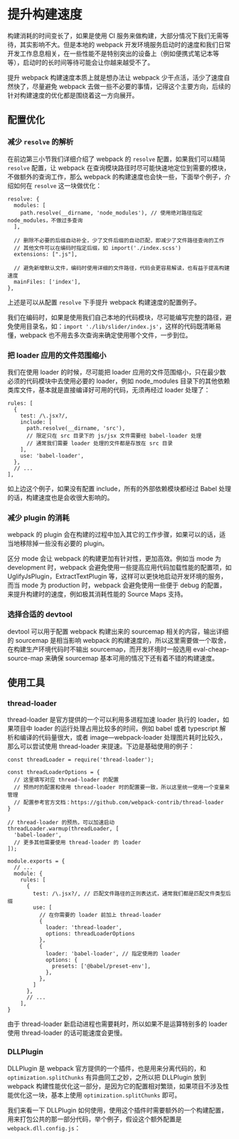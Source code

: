 # 提升构建速度

构建消耗的时间变长了，如果是使用 CI 服务来做构建，大部分情况下我们无需等待，其实影响不大。但是本地的 webpack 开发环境服务启动时的速度和我们日常开发工作息息相关，在一些性能不是特别突出的设备上（例如便携式笔记本等等），启动时的长时间等待可能会让你越来越受不了。

提升 webpack 构建速度本质上就是想办法让 webpack 少干点活，活少了速度自然快了，尽量避免 webpack 去做一些不必要的事情，记得这个主要方向，后续的针对构建速度的优化都是围绕着这一方向展开。

## 配置优化

### 减少 `resolve` 的解析

在前边第三小节我们详细介绍了 webpack 的 `resolve` 配置，如果我们可以精简 `resolve` 配置，让 webpack 在查询模块路径时尽可能快速地定位到需要的模块，不做额外的查询工作，那么 webpack 的构建速度也会快一些，下面举个例子，介绍如何在 `resolve` 这一块做优化：
```
resolve: {
  modules: [
    path.resolve(__dirname, 'node_modules'), // 使用绝对路径指定 node_modules，不做过多查询
  ],

  // 删除不必要的后缀自动补全，少了文件后缀的自动匹配，即减少了文件路径查询的工作
  // 其他文件可以在编码时指定后缀，如 import('./index.scss')
  extensions: [".js"], 

  // 避免新增默认文件，编码时使用详细的文件路径，代码会更容易解读，也有益于提高构建速度
  mainFiles: ['index'],
},
```
上述是可以从配置 `resolve` 下手提升 webpack 构建速度的配置例子。

我们在编码时，如果是使用我们自己本地的代码模块，尽可能编写完整的路径，避免使用目录名，如：`import './lib/slider/index.js'`，这样的代码既清晰易懂，webpack 也不用去多次查询来确定使用哪个文件，一步到位。

### 把 loader 应用的文件范围缩小

我们在使用 loader 的时候，尽可能把 loader 应用的文件范围缩小，只在最少数必须的代码模块中去使用必要的 loader，例如 node_modules 目录下的其他依赖类库文件，基本就是直接编译好可用的代码，无须再经过 loader 处理了：
```
rules: [ 
  {
    test: /\.jsx?/,
    include: [ 
      path.resolve(__dirname, 'src'), 
      // 限定只在 src 目录下的 js/jsx 文件需要经 babel-loader 处理
      // 通常我们需要 loader 处理的文件都是存放在 src 目录
    ],
    use: 'babel-loader',
  },
  // ...
],
```

如上边这个例子，如果没有配置 include，所有的外部依赖模块都经过 Babel 处理的话，构建速度也是会收很大影响的。

### 减少 plugin 的消耗

webpack 的 plugin 会在构建的过程中加入其它的工作步骤，如果可以的话，适当地移除掉一些没有必要的 plugin。

区分 mode 会让 webpack 的构建更加有针对性，更加高效。例如当 mode 为 development 时，webpack 会避免使用一些提高应用代码加载性能的配置项，如 UglifyJsPlugin，ExtractTextPlugin 等，这样可以更快地启动开发环境的服务，而当 mode 为 production 时，webpack 会避免使用一些便于 debug 的配置，来提升构建时的速度，例如极其消耗性能的 Source Maps 支持。

### 选择合适的 devtool

devtool 可以用于配置 webpack 构建出来的 sourcemap 相关的内容，输出详细的 sourcemap 是相当影响 webpack 的构建速度的，所以这里需要做一个取舍，在构建生产环境代码时不输出 sourcemap，而开发环境时一般选用 eval-cheap-source-map 来确保 sourcemap 基本可用的情况下还有着不错的构建速度。

## 使用工具

### thread-loader

thread-loader 是官方提供的一个可以利用多进程加速 loader 执行的 loader，如果项目中 loader 的运行处理占用比较多的时间，例如 babel 或者 typescript 解析和编译的代码量很大，或者 image—webpack-loader 处理图片耗时比较久，那么可以尝试使用 thread-loader 来提速。下边是基础使用的例子：
```
const threadLoader = require('thread-loader');

const threadLoaderOptions = {
  // 这里填写对应 thread-loader 的配置
  // 预热时的配置和使用 thread-loader 时的配置要一致，所以这里统一使用一个变量来管理
  // 配置参考官方文档：https://github.com/webpack-contrib/thread-loader
}

// thread-loader 的预热，可以加速启动
threadLoader.warmup(threadLoader, [
  'babel-loader',
  // 更多其他需要使用 thread-loader 的 loader
]);

module.exports = {
  // ...
  module: {
    rules: [
      {
        test: /\.jsx?/, // 匹配文件路径的正则表达式，通常我们都是匹配文件类型后缀
        use: [
          // 在你需要的 loader 前加上 thread-loader
          {
            loader: 'thread-loader',
            options: threadLoaderOptions
          },
          {
            loader: 'babel-loader', // 指定使用的 loader
            options: {
              presets: ['@babel/preset-env'],
            },
          },
        ]
      },
      // ...
    ],
}
```

由于 thread-loader 新启动进程也需要耗时，所以如果不是运算特别多的 loader 使用 thread-loader 的话可能速度会更慢。

### DLLPlugin

DLLPlugin 是 webpack 官方提供的一个插件，也是用来分离代码的，和 `optimization.splitChunks` 有异曲同工之妙，之所以把 DLLPlugin 放到 webpack 构建性能优化这一部分，是因为它的配置相对繁琐，如果项目不涉及性能优化这一块，基本上使用 `optimization.splitChunks` 即可。

我们来看一下 DLLPlugin 如何使用，使用这个插件时需要额外的一个构建配置，用来打包公共的那一部分代码，举个例子，假设这个额外配置是 `webpack.dll.config.js`：

